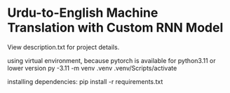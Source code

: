 # Urdu-to-English Machine Translation with Custom RNN Model

View description.txt for project details.

using virtual environment, because pytorch is available for python3.11 or lower version
py -3.11 -m venv .venv
.venv/Scripts/activate

installing dependencies:
pip install -r requirements.txt